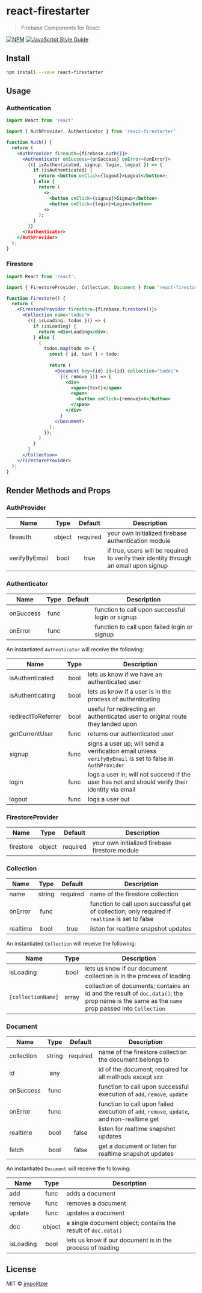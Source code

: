 # react-firestarter

> Firebase Components for React

[![NPM](https://img.shields.io/npm/v/react-firestarter.svg)](https://www.npmjs.com/package/react-firestarter) [![JavaScript Style Guide](https://img.shields.io/badge/code_style-standard-brightgreen.svg)](https://standardjs.com)

## Install

```bash
npm install --save react-firestarter
```

## Usage

### Authentication

```jsx
import React from 'react'

import { AuthProvider, Authenticator } from 'react-firestarter'

function Auth() {
  return (
    <AuthProvider fireauth={firebase.auth()}>
      <Authenticator onSuccess={onSuccess} onError={onError}>
        {({ isAuthenticated, signup, login, logout }) => {
          if (isAuthenticated) {
            return <button onClick={logout}>Logout</button>;
          } else {
            return (
              <>
                <button onClick={signup}>Signup</button>
                <button onClick={login}>Login</button>
              <>
            );
          }
        }}
      </Authenticator>
    </AuthProvider>  
  );
}
```
### Firestore
```jsx
import React from 'react';

import { FirestoreProvider, Collection, Document } from 'react-firestarter';

function Firestore() {
  return (
    <FirestoreProvider firestore={firebase.firestore()}>
      <Collection name="todos">
        {({ isLoading, todos })} => {
          if (isLoading) {
            return <div>Loading</div>;
          } else {
            (
              todos.map(todo => {
                const { id, text } = todo;
                
                return (
                  <Document key={id} id={id} collection="todos">
                    {({ remove })} => {
                      <div>
                        <span>{text}</span>
                        <span>
                          <button onClick={remove}>X</button>
                        </span>
                      </div>
                    }
                  </Document>
                );
              });
            )
          }
        }
      </Collection>
    </FirestoreProvider>
  );
}
```

## Render Methods and Props

### AuthProvider

| Name | Type | Default | Description |
| --- | :---: | :---: | --- |
| fireauth | object | required | your own initialized firebase authentication module |
| verifyByEmail | bool | true | if true, users will be required to verify their identity through an email upon signup |

### Authenticator

| Name | Type | Default | Description |
| --- | :---: | :---: | --- |
| onSuccess | func |  | function to call upon successful login or signup |
| onError | func | | function to call upon failed login or signup |

An instantiated `Authenticator` will receive the following:

| Name | Type | Description |
| --- | :---: | --- |
| isAuthenticated | bool | lets us know if we have an authenticated user |
| isAuthenticating | bool | lets us know if a user is in the process of authenticating |
| redirectToReferrer | bool | useful for redirecting an authenticated user to original route they landed upon |
| getCurrentUser | func | returns our authenticated user |
| signup | func | signs a user up; will send a verification email unless `verifyByEmail` is set to false in `AuthProvider` |
| login | func | logs a user in; will not succeed if the user has not and should verify their identity via email |
| logout | func | logs a user out |

### FirestoreProvider

| Name | Type | Default | Description |
| --- | :---: | :---: | --- |
| firestore | object | required | your own initialized firebase firestore module |

### Collection

| Name | Type | Default | Description |
| --- | :---: | :---: | --- |
| name | string | required | name of the firestore collection |
| onError | func | | function to call upon successful get of collection; only required if `realtime` is set to false |
| realtime | bool | true | listen for realtime snapshot updates |

An instantiated `Collection` will receive the following:

| Name | Type | Description |
| --- | :---: | --- |
| isLoading | bool | lets us know if our document collection is in the process of loading |
| `[collectionName]` | array | collection of documents; contains an id and the result of `doc.data()`; the prop name is the same as the `name` prop passed into `Collection` |

### Document

| Name | Type | Default | Description |
| --- | :---: | :---: | --- |
| collection | string | required | name of the firestore collection the document belongs to |
| id | any | | id of the document; required for all methods except `add`  |
| onSuccess | func | | function to call upon successful execution of `add`, `remove`, `update` |
| onError | func | | function to call upon failed execution of `add`, `remove`, `update`, and non-realtime get |
| realtime | bool | false | listen for realtime snapshot updates |
| fetch | bool | false | get a document or listen for realtime snapshot updates |

An instantiated `Document` will receive the following:

| Name | Type | Description |
| --- | :---: | --- |
| add | func | adds a document |
| remove | func | removes a document |
| update | func | updates a document |
| doc | object | a single document object; contains the result of `doc.data()` |
| isLoading | bool | lets us know if our document is in the process of loading |

## License

MIT © [jmpolitzer](https://github.com/jmpolitzer)
